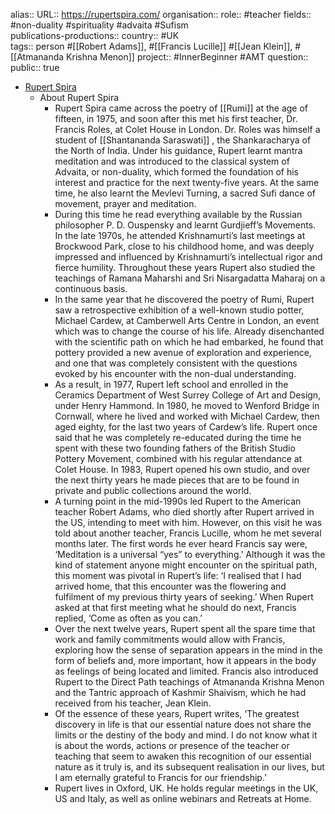 alias::
URL:: https://rupertspira.com/
organisation::
role:: #teacher 
fields:: #non-duality #spirituality #advaita #Sufism  
publications-productions:: 
country:: #UK  
tags:: person #[[Robert Adams]], #[[Francis Lucille]] #[[Jean Klein]], #[[Atmananda Krishna Menon]]
project:: #InnerBeginner #AMT 
question::
public:: true

- [Rupert Spira](https://rupertspira.com/)
	- About Rupert Spira
		- Rupert Spira came across the poetry of [[Rumi]] at the age of fifteen, in 1975, and soon after this met his first teacher, Dr. Francis Roles, at Colet House in London. Dr. Roles was himself a student of [[Shantananda Saraswati]] , the Shankaracharya of the North of India. Under his guidance, Rupert learnt mantra meditation and was introduced to the classical system of Advaita, or non-duality, which formed the foundation of his interest and practice for the next twenty-five years. At the same time, he also learnt the Mevlevi Turning, a sacred Sufi dance of movement, prayer and meditation.
		- During this time he read everything available by the Russian philosopher P. D. Ouspensky and learnt Gurdjieff’s Movements. In the late 1970s, he attended Krishnamurti’s last meetings at Brockwood Park, close to his childhood home, and was deeply impressed and influenced by Krishnamurti’s intellectual rigor and fierce humility. Throughout these years Rupert also studied the teachings of Ramana Maharshi and Sri Nisargadatta Maharaj on a continuous basis.
		- In the same year that he discovered the poetry of Rumi, Rupert saw a retrospective exhibition of a well-known studio potter, Michael Cardew, at Camberwell Arts Centre in London, an event which was to change the course of his life. Already disenchanted with the scientific path on which he had embarked, he found that pottery provided a new avenue of exploration and experience, and one that was completely consistent with the questions evoked by his encounter with the non-dual understanding.
		- As a result, in 1977, Rupert left school and enrolled in the Ceramics Department of West Surrey College of Art and Design, under Henry Hammond. In 1980, he moved to Wenford Bridge in Cornwall, where he lived and worked with Michael Cardew, then aged eighty, for the last two years of Cardew’s life. Rupert once said that he was completely re-educated during the time he spent with these two founding fathers of the British Studio Pottery Movement, combined with his regular attendance at Colet House. In 1983, Rupert opened his own studio, and over the next thirty years he made pieces that are to be found in private and public collections around the world.
		- A turning point in the mid-1990s led Rupert to the American teacher Robert Adams, who died shortly after Rupert arrived in the US, intending to meet with him. However, on this visit he was told about another teacher, Francis Lucille, whom he met several months later. The first words he ever heard Francis say were, ‘Meditation is a universal “yes” to everything.’ Although it was the kind of statement anyone might encounter on the spiritual path, this moment was pivotal in Rupert’s life: ‘I realised that I had arrived home, that this encounter was the flowering and fulfilment of my previous thirty years of seeking.’ When Rupert asked at that first meeting what he should do next, Francis replied, ‘Come as often as you can.’
		- Over the next twelve years, Rupert spent all the spare time that work and family commitments would allow with Francis, exploring how the sense of separation appears in the mind in the form of beliefs and, more important, how it appears in the body as feelings of being located and limited. Francis also introduced Rupert to the Direct Path teachings of Atmananda Krishna Menon and the Tantric approach of Kashmir Shaivism, which he had received from his teacher, Jean Klein.
		- Of the essence of these years, Rupert writes, ‘The greatest discovery in life is that our essential nature does not share the limits or the destiny of the body and mind. I do not know what it is about the words, actions or presence of the teacher or teaching that seem to awaken this recognition of our essential nature as it truly is, and its subsequent realisation in our lives, but I am eternally grateful to Francis for our friendship.’
		- Rupert lives in Oxford, UK. He holds regular meetings in the UK, US and Italy, as well as online webinars and Retreats at Home.
